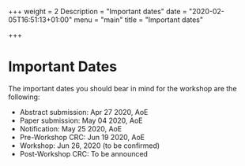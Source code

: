 +++
weight = 2
Description = "Important dates"
date = "2020-02-05T16:51:13+01:00"
menu = "main"
title = "Important dates"

+++

# Important Dates

The important dates you should bear in mind for the workshop are the following:

- Abstract submission:       Apr 27 2020, AoE 
- Paper submission:          May 04 2020, AoE 
- Notification:              May 25 2020, AoE
- Pre-Workshop CRC:          Jun 19 2020, AoE   
- Workshop:                      Jun 26, 2020 (to be confirmed)
- Post-Workshop CRC:          To be announced  
